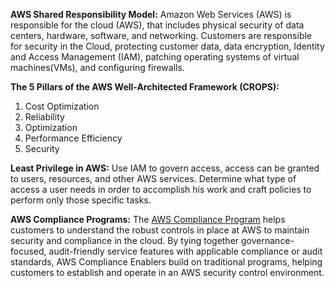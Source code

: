 **AWS Shared Responsibility Model:** Amazon Web Services (AWS) is responsible for the cloud (AWS), that includes physical security of data centers, hardware, software, and networking. Customers are responsible for security in the Cloud, protecting customer data, data encryption, Identity and Access Management (IAM), patching operating systems of virtual machines(VMs), and configuring firewalls.

**The 5 Pillars of the AWS Well-Architected Framework (CROPS):**
1. Cost Optimization
2. Reliability
3. Optimization
4. Performance Efficiency
5. Security

**Least Privilege in AWS:** Use IAM to govern access, access can be granted to users, resources, and other AWS services. Determine what type of access a user needs in order to accomplish his work and craft policies to perform only those specific tasks.

**AWS Compliance Programs:** The [AWS Compliance Program](https://aws.amazon.com/compliance/programs/) helps customers to understand the robust controls in place at AWS to maintain security and compliance in the cloud. By tying together governance-focused, audit-friendly service features with applicable compliance or audit standards, AWS Compliance Enablers build on traditional programs, helping customers to establish and operate in an AWS security control environment.
